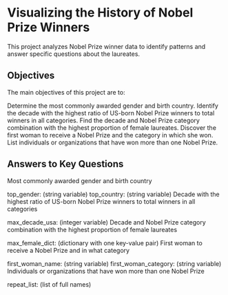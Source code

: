 # Visualizing the History of Nobel Prize Winners
This project analyzes Nobel Prize winner data to identify patterns and answer specific questions about the laureates.

## Objectives
The main objectives of this project are to:

Determine the most commonly awarded gender and birth country.
Identify the decade with the highest ratio of US-born Nobel Prize winners to total winners in all categories.
Find the decade and Nobel Prize category combination with the highest proportion of female laureates.
Discover the first woman to receive a Nobel Prize and the category in which she won.
List individuals or organizations that have won more than one Nobel Prize.

## Answers to Key Questions
Most commonly awarded gender and birth country

top_gender: (string variable)
top_country: (string variable)
Decade with the highest ratio of US-born Nobel Prize winners to total winners in all categories

max_decade_usa: (integer variable)
Decade and Nobel Prize category combination with the highest proportion of female laureates

max_female_dict: (dictionary with one key-value pair)
First woman to receive a Nobel Prize and in what category

first_woman_name: (string variable)
first_woman_category: (string variable)
Individuals or organizations that have won more than one Nobel Prize

repeat_list: (list of full names)
